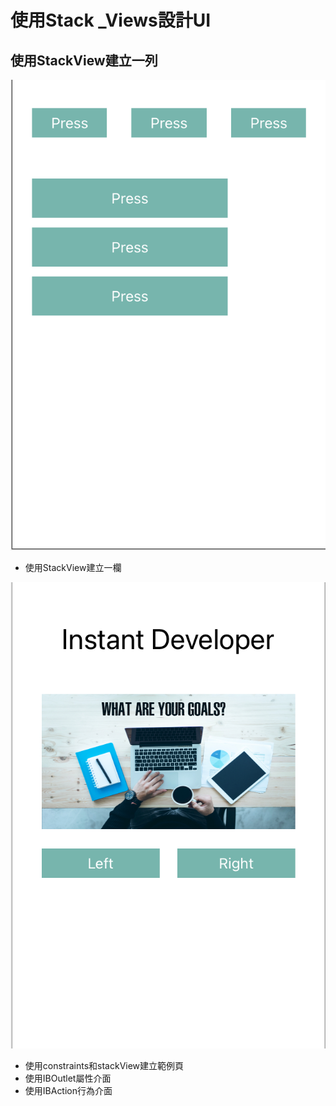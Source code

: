 # 使用Stack _Views設計UI

## 使用StackView建立一列

![](./images/pic2.png)

- 使用StackView建立一欄

![](./images/pic1.png)

- 使用constraints和stackView建立範例頁
- 使用IBOutlet屬性介面
- 使用IBAction行為介面
